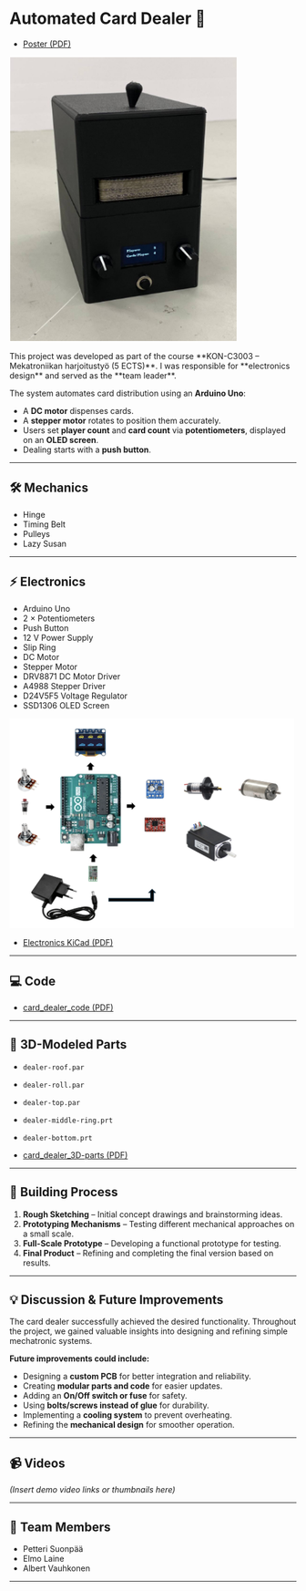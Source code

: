 # Automated Card Dealer 🎴  
- [Poster (PDF)](Card-dealer-poster.pdf)
<p align="left">
  <img src="card-dealer-photo.png" alt="Card Dealer Prototype" width="400" height="500"/>
</p>
This project was developed as part of the course **KON-C3003 – Mekatroniikan harjoitustyö (5 ECTS)**.  
I was responsible for **electronics design** and served as the **team leader**.  

The system automates card distribution using an **Arduino Uno**:  
- A **DC motor** dispenses cards.  
- A **stepper motor** rotates to position them accurately.  
- Users set **player count** and **card count** via **potentiometers**, displayed on an **OLED screen**.  
- Dealing starts with a **push button**.  
---

## 🛠 Mechanics  
- Hinge  
- Timing Belt  
- Pulleys  
- Lazy Susan  

---

## ⚡ Electronics  
- Arduino Uno  
- 2 × Potentiometers  
- Push Button  
- 12 V Power Supply  
- Slip Ring  
- DC Motor  
- Stepper Motor  
- DRV8871 DC Motor Driver  
- A4988 Stepper Driver  
- D24V5F5 Voltage Regulator  
- SSD1306 OLED Screen  
<p align="left">
  <img src="./image-2025-3-31_14-29-22.png" alt="Card Dealer Prototype" width="500"/>
</p>

- [Electronics KiCad (PDF)](Card-dealer-circuit_reall.pdf)  
---

## 💻 Code  
- [card_dealer_code (PDF)](arduino_code_for_card_dealer.pdf)  

---

## 🖤 3D-Modeled Parts  
- `dealer-roof.par`  
- `dealer-roll.par`  
- `dealer-top.par`  
- `dealer-middle-ring.prt`  
- `dealer-bottom.prt`
  
- [card_dealer_3D-parts (PDF)](dealer-parts.pdf)
---

## 🔨 Building Process  
1. **Rough Sketching** – Initial concept drawings and brainstorming ideas.  
2. **Prototyping Mechanisms** – Testing different mechanical approaches on a small scale.  
3. **Full-Scale Prototype** – Developing a functional prototype for testing.  
4. **Final Product** – Refining and completing the final version based on results.  

---

## 💡 Discussion & Future Improvements  
The card dealer successfully achieved the desired functionality. Throughout the project, we gained valuable insights into designing and refining simple mechatronic systems.  

**Future improvements could include:**  
- Designing a **custom PCB** for better integration and reliability.  
- Creating **modular parts and code** for easier updates.  
- Adding an **On/Off switch or fuse** for safety.  
- Using **bolts/screws instead of glue** for durability.  
- Implementing a **cooling system** to prevent overheating.  
- Refining the **mechanical design** for smoother operation.  

---

## 📹 Videos  
*(Insert demo video links or thumbnails here)*  

---

## 👥 Team Members  
- Petteri Suonpää  
- Elmo Laine  
- Albert Vauhkonen  

---

